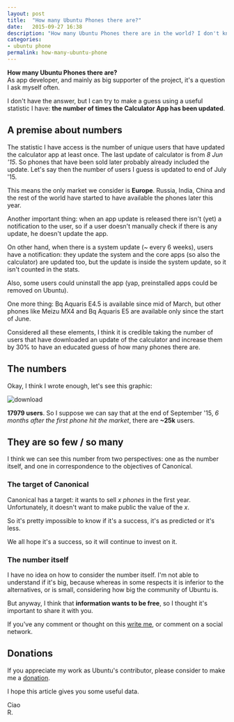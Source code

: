 ```yaml
---
layout: post
title:  "How many Ubuntu Phones there are?"
date:   2015-09-27 16:38
description: "How many Ubuntu Phones there are in the world? I don't know, but we can try to make a guess"
categories:
- ubuntu phone
permalink: how-many-ubuntu-phone
---
```


**How many Ubuntu Phones there are?**<br/>
As app developer, and mainly as big supporter of the project, it's a question I
ask myself often.

I don't have the answer, but I can try to make a guess using a useful statistic
I have: **the number of times the Calculator App has been updated**.

## A premise about numbers

The statistic I have access is the number of unique users that have updated the
calculator app at least once. The last update of calculator is from *8 Jun '15*.
So phones that have been sold later probably already included the update. Let's
say then the number of users I guess is updated to end of July '15.

This means the only market we consider is **Europe**. Russia, India, China and
the rest of the world have started to have available the phones later this year.

Another important thing: when an app update is released there isn't (yet) a
notification to the user, so if a user doesn't manually check if there is any
update, he doesn't update the app.

On other hand, when there is a system update (~ every 6 weeks), users have a
notification: they update the system and the core apps (so also the calculator)
are updated too, but the update is inside the system update, so it isn't counted
in the stats.

Also, some users could uninstall the app (yap, preinstalled apps could be
removed on Ubuntu).

One more thing: Bq Aquaris E4.5 is available since mid of March, but other
phones like Meizu MX4 and Bq Aquaris E5 are available only since the start of
June.

Considered all these elements, I think it is credible taking the number of users
that have downloaded an update of the calculator and increase them by 30% to
have an educated guess of how many phones there are.

## The numbers

Okay, I think I wrote enough, let's see this graphic:

![download][img0]

**17979 users**. So I suppose we can say that at the end of September '15, *6
months after the first phone hit the market*, there are **~25k** users.

## They are so few / so many

I think we can see this number from two perspectives: one as the number itself,
and one in correspondence to the objectives of Canonical.

### The target of Canonical

Canonical has a target: it wants to sell *x phones* in the first year.
Unfortunately, it doesn't want to make public the value of the *x*.

So it's pretty impossible to know if it's a success, it's as predicted or it's
less.

We all hope it's a success, so it will continue to invest on it.

### The number itself

I have no idea on how to consider the number itself. I'm not able to understand
if it's big, because whereas in some respects it is inferior to the
alternatives, or is small, considering how big the community of Ubuntu is.

But anyway, I think that **information wants to be free**, so I thought it's
important to share it with you.

If you've any comment or thought on this [write me][contact], or comment on a
social network.

## Donations

If you appreciate my work as Ubuntu's contributor, please consider to make me a
[donation][donation].

I hope this article gives you some useful data.

Ciao<br/>
R.

[img0]: http://img.rpadovani.com/posts/calculator-downloads.png
[donation]: http://rpadovani.com/donations/
[contact]: http://rpadovani.com/about/
